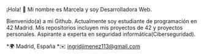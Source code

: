 ¡Hola! 👋 Mi nombre es Marcela y soy Desarrolladora Web.

Bienvenido(a) a mi Github. Actualmente soy estudiante de programación en 42 Madrid. Mis repositorios incluyen mis proyectos de 42 y proyectos personales. Aspirante a experta en seguridad informática(Ciberseguridad).
  
  *🌍 Madrid, España
  *✉️ ingridjimenez113@gmail.com

<!--
**MarcelaJI/marcelaji** is a ✨ _special_ ✨ repository because its `README.md` (this file) appears on your GitHub profile.

Here are some ideas to get you started:

- 🔭 I’m currently working on ...
- 🌱 I’m currently learning ...
- 👯 I’m looking to collaborate on ...
- 🤔 I’m looking for help with ...
- 💬 Ask me about ...
- 📫 How to reach me: ...
- 😄 Pronouns: ...
- ⚡ Fun fact: ...
-->
